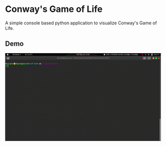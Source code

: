# Conway's Game of Life

A simple console based python application to visualize Conway's Game of Life.


## Demo

![demo](res/demo.gif)

